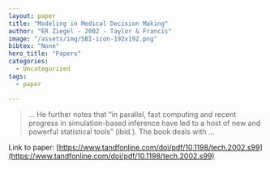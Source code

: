 ```yaml
---
layout: paper
title: "Modeling in Medical Decision Making"
author: "ER Ziegel - 2002 - Taylor & Francis"
image: "/assets/img/SBI-icon-192x192.png"
bibtex: "None"
hero_title: "Papers"
categories:
  - Uncategorized
tags:
  - paper

---
```

>… He further notes that “in parallel, fast computing and recent progress in simulation-based inference have led to a host of new and powerful statistical tools” (ibid.). The book deals with …

Link to paper: [https://www.tandfonline.com/doi/pdf/10.1198/tech.2002.s99](https://www.tandfonline.com/doi/pdf/10.1198/tech.2002.s99)


